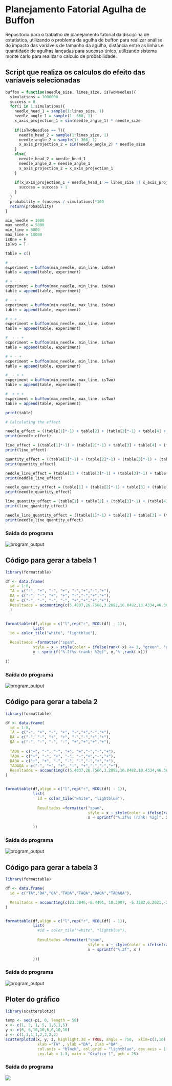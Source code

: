 # Planejamento Fatorial Agulha de Buffon

Repositório para o trabalho de planejamento fatorial da disciplina de estatística, utilizando o problema da agulha de buffon para realizar análise do impacto das variáveis de tamanho da agulha, distância entre as linhas e quantidade de agulhas lançadas para sucesso único, utilizando sistema monte carlo para realizar o calculo de probabilidade.

## Script que realiza os calculos do efeito das varíaveis selecionadas
```r
buffon = function(needle_size, lines_size, isTwoNeedles){
  simulations = 1000000
  success = 0
  for(i in 1:simulations){
    needle_head_1 = sample(1:lines_size, 1)
    needle_angle_1 = sample(1: 360, 1)
    x_axis_projection_1 = sin(needle_angle_1) * needle_size
    
    if(isTwoNeedles == T){
      needle_head_2 = sample(1:lines_size, 1)
      needle_angle_2 = sample(1: 360, 1)
      x_axis_projection_2 = sin(needle_angle_2) * needle_size
    }
    else{
      needle_head_2 = needle_head_1
      needle_angle_2 = needle_angle_1
      x_axis_projection_2 = x_axis_projection_1
    }
    
    if(x_axis_projection_1 + needle_head_1 >= lines_size || x_axis_projection_2 + needle_head_2 >= lines_size ){
      success = success + 1
    }
  }
  probability = (success / simulations)*100
  return(probability)
}

min_needle = 1000
max_needle = 5000
min_line = 6000
max_line = 10000
isOne = F
isTwo = T

table = c()

# - - -
experiment = buffon(min_needle, min_line, isOne)
table = append(table, experiment)

# + - -
experiment = buffon(max_needle, min_line, isOne)
table = append(table, experiment)

# - + -
experiment = buffon(min_needle, max_line, isOne)
table = append(table, experiment)

# + + -
experiment = buffon(max_needle, max_line, isOne)
table = append(table, experiment)

#  - - + 
experiment = buffon(min_needle, min_line, isTwo)
table = append(table, experiment)

# + - +
experiment = buffon(max_needle, min_line, isTwo)
table = append(table, experiment)

#  - + + 
experiment = buffon(min_needle, max_line, isTwo)
table = append(table, experiment)

#  + + + 
experiment = buffon(max_needle, max_line, isTwo)
table = append(table, experiment)

print(table)

# Calculating the effect

needle_effect = ((table[1]*-1) + table[2] + (table[3]*-1) + table[4] + (table[5]*-1) + table[6] + (table[7]*-1) + table[8])/4
print(needle_effect)

line_effect = ((table[1]*-1) + (table[2]*-1) + table[3] + table[4] + (table[5]*-1) + (table[6]*-1) + table[7] + table[8])/4
print(line_effect)

quantity_effect = ((table[1]*-1) + (table[2]*-1) + (table[3]*-1) + (table[4]*-1) + table[5] + table[6] + table[7] + table[8])/4
print(quantity_effect)

neddle_line_effect = (table[1] + (table[2]*-1) + (table[3]*-1) + table[4] + table[5] + (table[6]*-1) + (table[7]*-1) + table[8])/4
print(neddle_line_effect)

needle_quantity_effect = (table[1] + (table[2]*-1) + table[3] + (table[4]*-1) + (table[5]*-1) + table[6] + (table[7]*-1) + table[8])/4
print(needle_quantity_effect)

line_quantity_effect = (table[1] + table[2] + (table[3]*-1) + (table[4]*-1) + (table[5]*-1) + (table[6]*-1) + table[7] + table[8])/4
print(line_quantity_effect)

needle_line_quantity_effect = ((table[1]*-1) + table[2] + table[3] + (table[4]*-1) + table[5] + (table[6]*-1) + (table[7]*-1) + table[8])/4
print(needle_line_quantity_effect)
```

### Saida do programa

![program_output](./assets/programOutput.png)

## Código para gerar a tabela 1
```r
library(formattable)

df <- data.frame(
  id = 1:8, 
  TA = c("-", "+", "-", "+", "-","+","-","+"),
  DA = c("-", "-", "+", "+", "-","-","+","+"),
  QA = c("-", "-", "-", "-", "+","+","+","+"),
  Resultados = accounting(c(5.4037,26.7566,3.2092,16.0482,10.4334,46.3632,6.2859,29.6184), digits = 6,format = "f")
  )


formattable(df,align = c("l",rep("r", NCOL(df) - 1)),
            list(
  id = color_tile("white", "lightblue"),

  Resultados =formatter("span",
            style = x ~ style(color = ifelse(rank(-x) <= 3, "green", "gray")),
            x ~ sprintf("%.2f%s (rank: %2g)", x,'%',rank(-x)))
  
))
```

### Saida do programa

![program_output](./assets/grafico1.png)

## Código para gerar a tabela 2

```r
library(formattable)

df <- data.frame(
  id = 1:8, 
  TA = c("-", "+", "-", "+", "-","+","-","+"),
  DA = c("-", "-", "+", "+", "-","-","+","+"),
  QA = c("-", "-", "-", "-", "+","+","+","+"),
  
  TADA = c("+", "-", "-", "+", "+","-","-","+"),
  TAQA = c("+", "-", "+", "-", "-","+","-","+"),
  DAQA = c("+", "+", "-", "-", "-","-","+","+"),
  TADAQA = c("-", "+", "+", "-", "+","-","-","+"),
  Resultados = accounting(c(5.4037,26.7566,3.2092,16.0482,10.4334,46.3632,6.2859,29.6184), digits = 6,format = "f")
)


formattable(df,align = c("l",rep("r", NCOL(df) - 1)),
            list(
              id = color_tile("white", "lightblue"),
              
              Resultados =formatter("span",
                                    style = x ~ style(color = ifelse(rank(-x) <= 3, "green", "gray")),
                                    x ~ sprintf("%.2f%s (rank: %2g)", x,'%',rank(-x)))
              
            ))
```

### Saida do programa

![program_output](./assets/grafico2.png)


## Código para gerar a tabela 3

```r
library(formattable)

df <- data.frame(
  id = c("TA","DA","QA","TADA","TAQA","DAQA","TADAQA"), 

  Resultados = accounting(c(23.3846,-8.4491, 10.2907, -5.3382,6.2021,-2.0374,-1.0286), digits = 6,format = "f")
)


formattable(df,align = c("l",rep("r", NCOL(df) - 1)),
            list(
              #id = color_tile("white", "lightblue"),
              
              Resultados =formatter("span",
                                    style = x ~ style(color = ifelse(rank(-x) <= 3, "green", "gray")),
                                    x ~ sprintf("%.2f", x )
              
            )))
```

### Saida do programa

![program_output](./assets/grafico3.png)

## Ploter do gráfico

```r
library(scatterplot3d)

temp <- seq(-pi, 0, length = 50)
x <- c(1, 5, 1, 5, 1,5,1,5)
y <- c(6, 6,10,10,6,6,10,10)
z <- c(1,1,1,1,2,2,2,2)
scatterplot3d(x, y, z, highlight.3d = TRUE, angle = 750,  xlim=c(1,10) , ylim=c(1,10), zlim=c(1,5),
              xlab ="TA" , ylab ="DA", zlab ="QA" ,
              col.axis = "black", col.grid = "lightblue", cex.axis = 1.0,
              cex.lab = 1.3, main = "Grafico 1", pch = 25)
 ```
 
 ### Saída do programa

 ![](./assets/grafico4.png)
